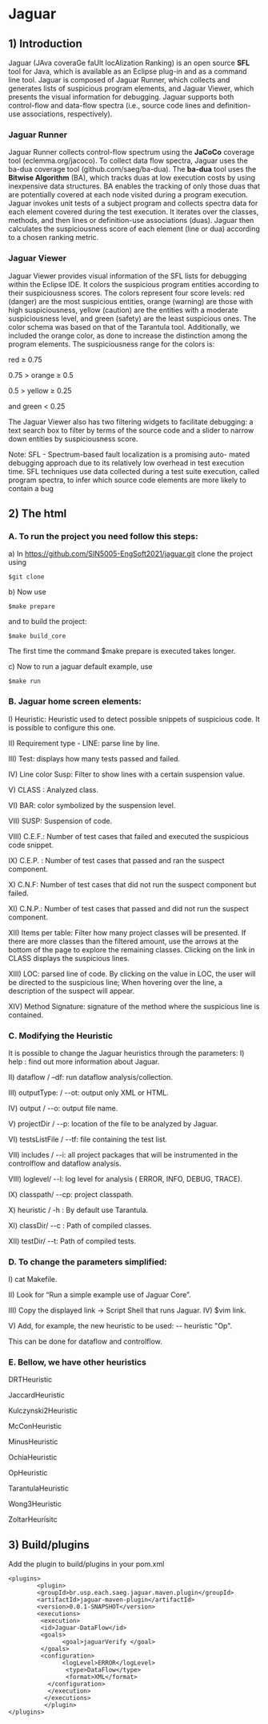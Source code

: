 # Jaguar

## 1) Introduction
Jaguar (JAva coveraGe faUlt locAlization Ranking) is an open source **SFL** tool for Java, which is available as an Eclipse plug-in and as a command line tool.
Jaguar is composed of Jaguar Runner, which collects and generates lists of suspicious program elements, and Jaguar Viewer, which presents the visual information for debugging.
Jaguar supports both control-flow and data-flow spectra (i.e., source code lines and definition-use associations, respectively).

### Jaguar Runner
Jaguar Runner collects control-flow spectrum using the **JaCoCo** coverage tool (eclemma.org/jacoco). To collect data flow spectra, Jaguar uses the ba-dua coverage tool (github.com/saeg/ba-dua). The **ba-dua** tool uses the **Bitwise Algorithm** (BA), which tracks duas at low execution costs by using inexpensive data structures. BA enables the tracking of only those duas that are potentially covered at each node visited during a program execution. Jaguar invokes unit tests of a subject program and collects spectra data for each element covered during the test execution. It iterates over the classes, methods, and then lines or definition-use associations (duas).
Jaguar then calculates the suspiciousness score of each element (line or dua) according to a chosen ranking metric.
### Jaguar Viewer
Jaguar Viewer provides visual information of the SFL lists for debugging within the Eclipse IDE. It colors the suspicious program entities according to their suspiciousness scores. The colors represent four score levels: red (danger) are the most suspicious entities, orange (warning) are those with high suspiciousness, yellow (caution) are the entities with a moderate suspiciousness level, and green (safety) are the least suspicious ones. The color schema was based on that of the Tarantula tool. Additionally, we included the orange color, as done to increase the distinction among the program elements. The suspiciousness range for the colors is:

red ≥ 0.75 

0.75 > orange ≥ 0.5 

0.5 > yellow ≥ 0.25 

and green < 0.25

The Jaguar Viewer also has two filtering widgets to facilitate debugging: a text search box to filter by terms of the source code and a slider to narrow down entities by suspiciousness score. 



Note:
SFL - Spectrum-based fault localization is a promising auto- mated debugging approach due to its relatively low overhead in test execution time. SFL techniques use data collected during a test suite execution, called program spectra, to infer which source code elements are more likely to contain a bug


## 2)	The html
### A. To run the project you need follow this steps:
a) In https://github.com/SIN5005-EngSoft2021/jaguar.git clone the project using
````
$git clone
````

b) Now use 
````
$make prepare
````
and to build the project:
````
$make build_core
````
The first time the command $make prepare is executed takes longer.

c) Now to run a jaguar default example, use 
````
$make run
`````

 
### B. Jaguar home screen elements:
I) Heuristic: Heuristic used to detect possible snippets of suspicious code. It is possible to configure this one.

II) Requirement type - LINE: parse line by line.

III) Test: displays how many tests passed and failed.

IV) Line color Susp: Filter to show lines with a certain suspension value.

V) CLASS : Analyzed class.

VI) BAR: color symbolized by the suspension level.

VII) SUSP: Suspension of code.

VIII) C.E.F.: Number of test cases that failed and executed the suspicious code snippet.

IX) C.E.P. : Number of test cases that passed and ran the suspect component.

X) C.N.F: Number of test cases that did not run the suspect component but failed.

XI) C.N.P.: Number of test cases that passed and did not run the suspect component.

XII) Items per table: Filter how many project classes will be presented. If there are more classes than the filtered amount, use the arrows at the bottom of the page to explore the remaining classes. Clicking on the link in CLASS displays the suspicious lines.

XIII) LOC: parsed line of code. By clicking on the value in LOC, the user will be directed to the suspicious line; When hovering over the line, a description of the suspect will appear.

XIV) Method Signature: signature of the method where the suspicious line is contained.


### C. Modifying the Heuristic
It is possible to change the Jaguar heuristics through the parameters: 
I) help : find out more information about Jaguar.

II) dataflow / –df: run dataflow analysis/collection.

III) outputType: / --ot: output only XML or HTML.

IV) output / --o: output file name.

V) projectDir / --p: location of the file to be analyzed by Jaguar.

VI) testsListFile / --tf: file containing the test list.

VII) includes / --i: all project packages that will be instrumented in the controlflow and dataflow analysis.

VIII) loglevel/ --l: log level for analysis ( ERROR, INFO, DEBUG, TRACE).

IX) classpath/ --cp: project classpath.

X) heuristic / -h : By default use Tarantula.

XI) classDir/ --c : Path of compiled classes.

XII) testDir/ --t: Path of compiled tests.


### D.	To change the parameters simplified:

I) cat Makefile.

II) Look for “Run a simple example use of Jaguar Core”.

III) Copy the displayed link -> Script Shell that runs Jaguar.
IV) $vim link.

V) Add, for example, the new heuristic to be used: -- heuristic "Op".

This can be done for dataflow and controlflow.

### E.	Bellow, we have other heuristics
DRTHeuristic

JaccardHeuristic

Kulczynski2Heuristic

McConHeuristic

MinusHeuristic

OchiaHeuristic

OpHeuristic

TarantulaHeuristic

Wong3Heuristic

ZoltarHeurisitc

## 3)	Build/plugins

Add the plugin to build/plugins in your pom.xml
`````
<plugins>
        <plugin> 
        <groupId>br.usp.each.saeg.jaguar.maven.plugin</groupId>
        <artifactId>jaguar-maven-plugin</artifactId>
        <version>0.0.1-SNAPSHOT</version>
        <executions> 
         <execution>
         <id>Jaguar-DataFlow</id>
         <goals>
               <goal>jaguarVerify </goal> 
         </goals>
         <configuration>
               <logLevel>ERROR</logLevel>
                <type>DataFlow</type>
                <format>XML</format>
           </configuration> 
           </execution>
          </executions>
          </plugin>
</plugins>
`````
